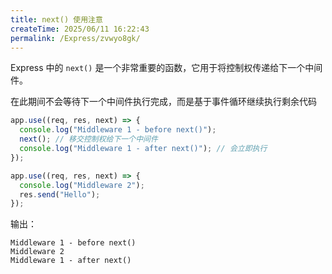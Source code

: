 ```yaml
---
title: next() 使用注意
createTime: 2025/06/11 16:22:43
permalink: /Express/zvwyo8gk/
---
```


Express 中的 `next()` 是一个非常重要的函数，它用于将控制权传递给下一个中间件。

在此期间不会等待下一个中间件执行完成，而是基于事件循环继续执行剩余代码

```js
app.use((req, res, next) => {
  console.log("Middleware 1 - before next()");
  next(); // 移交控制权给下一个中间件
  console.log("Middleware 1 - after next()"); // 会立即执行
});

app.use((req, res, next) => {
  console.log("Middleware 2");
  res.send("Hello");
});
```

输出：

```console
Middleware 1 - before next()
Middleware 2
Middleware 1 - after next()
```
